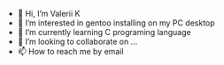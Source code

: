 - 👋 Hi, I’m Valerii K
- 👀 I’m interested in gentoo installing on my PC desktop
- 🌱 I’m currently learning C programing language
- 💞️ I’m looking to collaborate on ...
- 📫 How to reach me by email

<!---
baushvicer/baushvicer is a ✨ special ✨ repository because its `README.md` (this file) appears on your GitHub profile.
You can click the Preview link to take a look at your changes.
--->
